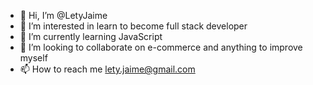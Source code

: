 - 👋 Hi, I’m @LetyJaime
- 👀 I’m interested in learn to become full stack developer
- 🌱 I’m currently learning JavaScript
- 💞️ I’m looking to collaborate on e-commerce and anything to improve myself
- 📫 How to reach me lety.jaime@gmail.com

<!---
LetyJaime/LetyJaime is a ✨ special ✨ repository because its `README.md` (this file) appears on your GitHub profile.
You can click the Preview link to take a look at your changes.
--->
